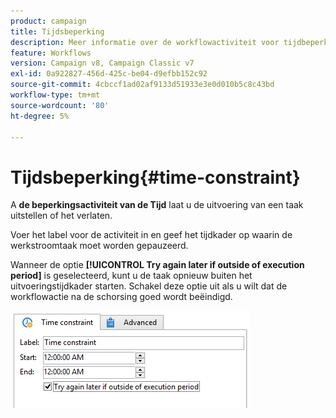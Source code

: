 ```yaml
---
product: campaign
title: Tijdsbeperking
description: Meer informatie over de workflowactiviteit voor tijdbeperking
feature: Workflows
version: Campaign v8, Campaign Classic v7
exl-id: 0a922827-456d-425c-be04-d9efbb152c92
source-git-commit: 4cbccf1ad02af9133d51933e3e0d010b5c8c43bd
workflow-type: tm+mt
source-wordcount: '80'
ht-degree: 5%

---
```


# Tijdsbeperking{#time-constraint}

A **de beperkingsactiviteit van de Tijd** laat u de uitvoering van een taak uitstellen of het verlaten.

Voer het label voor de activiteit in en geef het tijdkader op waarin de werkstroomtaak moet worden gepauzeerd.

Wanneer de optie **[!UICONTROL Try again later if outside of execution period]** is geselecteerd, kunt u de taak opnieuw buiten het uitvoeringstijdkader starten. Schakel deze optie uit als u wilt dat de workflowactie na de schorsing goed wordt beëindigd.

![](assets/s_user_scheduled_wait.png)
